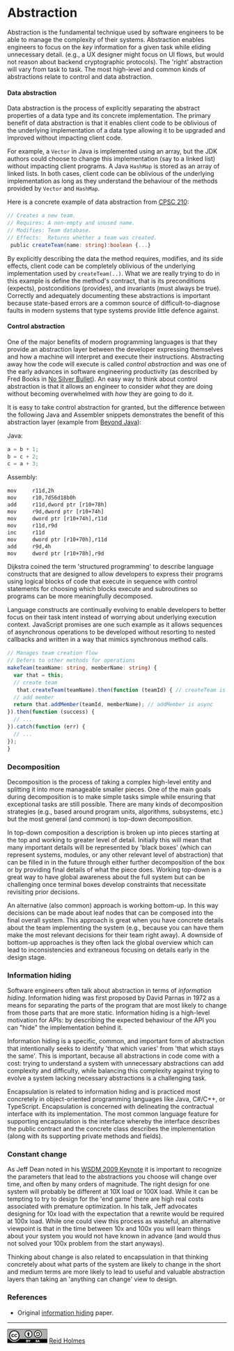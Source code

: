 # Abstraction

Abstraction is the fundamental technique used by software engineers to be able to manage the complexity of their systems. Abstraction enables engineers to focus on the _key_ information for a given task while eliding unnecessary detail. (e.g., a UX designer might focus on UI flows, but would not reason about backend cryptographic protocols). The 'right' abstraction will vary from task to task. The most high-level and common kinds of abstractions relate to control and data abstraction.

#### Data abstraction

Data abstraction is the process of explicitly separating the abstract properties of a data type and its concrete implementation. The primary benefit of data abstraction is that it enables client code to be oblivious of the underlying implementation of a data type allowing it to be upgraded and improved without impacting client code.

For example, a ```Vector``` in Java is implemented using an array, but the JDK authors could choose to change this implementation (say to a linked list) without impacting client programs. A Java ```HashMap``` is stored as an array of linked lists. In both cases, client code can be oblivious of the underlying implementation as long as they understand the behaviour of the methods provided by ```Vector``` and ```HashMap```. 

Here is a concrete example of data abstraction from [CPSC 210](https://sites.google.com/site/ubccpsc2102015s2/schedule/ubc-cpsc-210-robust-classes.pdf?attredirects=0&d=1):

```typescript
// Creates a new team.
// Requires: A non-empty and unused name.
// Modifies: Team database.
// Effects:  Returns whether a team was created.
 public createTeam(name: string):boolean {...} 
```

By explicitly describing the data the method requires, modifies, and its side effects, client code can be completely oblivious of the underlying implementation used by ```createTeam(..)```. What we are really trying to do in this example is define the method's contract, that is its preconditions (expects), postconditions (provides), and invariants (must always be true). Correctly and adequately documenting these abstractions is important because state-based errors are a common source of difficult-to-diagnose faults in modern systems that type systems provide little defence against.

#### Control abstraction

One of the major benefits of modern programming languages is that they provide an abstraction layer between the developer expressing themselves and how a machine will interpret and execute their instructions. Abstracting away how the code will execute is called *control abstraction* and was one of the early advances in software engineering productivity (as described by Fred Books in [No Silver Bullet](http://worrydream.com/refs/Brooks-NoSilverBullet.pdf)). An easy way to think about control abstraction is that it allows an engineer to consider *what* they are doing without becoming overwhelmed with *how* they are going to do it.

It is easy to take control abstraction for granted, but the difference between the following Java and Assembler snippets demonstrates the benefit of this abstraction layer (example from [Beyond Java](http://www.beyondjava.net/blog/java-programmers-guide-assembler-language/)):

Java:

```java
a = b + 1;
b = c + 2;
c = a + 3;
```

Assembly:

```assembly_x86
mov     r11d,2h                   
mov     r10,7d56d18b0h            
add     r11d,dword ptr [r10+78h]  
mov     r9d,dword ptr [r10+74h]   
mov     dword ptr [r10+74h],r11d  
mov     r11d,r9d                  
inc     r11d                      
mov     dword ptr [r10+70h],r11d  
add     r9d,4h                    
mov     dword ptr [r10+78h],r9d   
```

Dijkstra coined the term 'structured programming' to describe language constructs that are designed to allow developers to express their programs using logical blocks of code that execute in sequence with control statements for choosing which blocks execute and subroutines so programs can be more meaningfully decomposed.

Language constructs are continually evolving to enable developers to better focus on their task intent instead of worrying about underlying execution context. JavaScript promises are one such example as it allows sequences of asynchronous operations to be developed without resorting to nested callbacks and written in a way that mimics synchronous method calls.

```typescript
// Manages team creation flow
// Defers to other methods for operations
makeTeam(teamName: string, memberName: string) {
  var that = this;
  // create team
   that.createTeam(teamName).then(function (teamId) { // createTeam is async
  // add member
  return that.addMember(teamId, memberName); // addMember is async
}).then(function (success) {
  // ...
}).catch(function (err) {
  // ...
});
}
```

### Decomposition

Decomposition is the process of taking a complex high-level entity and splitting it into more manageable smaller pieces. One of the main goals during decomposition is to make simple tasks simple while ensuring that exceptional tasks are still possible. There are many kinds of decomposition strategies (e.g., based around program units, algorithms, subsystems, etc.) but the most general (and common) is top-down decomposition. 

In top-down composition a description is broken up into pieces starting at the top and working to greater level of detail. Initially this will mean that many important details will be represented by 'black boxes' (which can represent systems, modules, or any other relevant level of abstraction) that can be filled in in the future through either further decomposition of the box or by providing final details of what the piece does. Working top-down is a great way to have global awareness about the full system but can be challenging once terminal boxes develop constraints that necessitate revisiting prior decisions.

An alternative (also common) approach is working bottom-up. In this way decisions can be made about leaf nodes that can be composed into the final overall system. This approach is great when you have concrete details about the team implementing the system (e.g., because you can have them make the most relevant decisions for their team right away). A downside of bottom-up approaches is they often lack the global overview which can lead to inconsistencies and extraneous focusing on details early in the design stage.

<!-- TODO: add decomposing user stories here 
#### Example: Decomposing user stories
-->

<!-- TODO: decomposition levels -->

### Information hiding 

Software engineers often talk about abstraction in terms of _information hiding_.  Information hiding was first proposed by David Parnas in 1972 as a means for separating the parts of the program that are most likely to change from those parts that are more static. Information hiding is a high-level motivation for APIs: by describing the expected behaviour of the API you can "hide" the implementation behind it. 

Information hiding is a specific, common, and important form of abstraction that intentionally seeks to identify 'that which varies' from 'that which stays the same'. This is important, because all abstractions in code come with a cost: trying to understand a system with unnecessary abstractions can add complexity and difficulty, while balancing this complexity against trying to evolve a system lacking necessary abstractions is a challenging task.

Encapsulation is related to information hiding and is practiced most concretely in object-oriented programming languages like Java, C#/C++, or TypeScript.  Encapsulation is concerned with delineating the contractual interface with its implementation. The most common language feature for supporting encapsulation is the interface whereby the interface describes the public contract and the concrete class describes the implementation (along with its supporting private methods and fields).

### Constant change

As Jeff Dean noted in his [WSDM 2009 Keynote](http://static.googleusercontent.com/media/research.google.com/en//people/jeff/WSDM09-keynote.pdf) it is important to recognize the parameters that lead to the abstractions you choose will change over time, and often by many orders of magnitude. The right design for one system will probably be different at 10X load or 100X load. While it can be tempting to try to design for the 'end game' there are high real costs associated with premature optimization. In his talk, Jeff advocates designing for 10x load with the expectation that a rewrite would be required at 100x load. While one could view this process as wasteful, an alternative viewpoint is that in the time between 10x and 100x you will learn things about your system you would not have known in advance (and would thus not solved your 100x problem from the start anyways).

Thinking about change is also related to encapsulation in that thinking concretely about what parts of the system are likely to change in the short and medium terms are more likely to lead to useful and valuable abstraction layers than taking an 'anything can change' view to design.

### References

* Original [information hiding](http://www.cs.umd.edu/class/spring2003/cmsc838p/Design/criteria.pdf) paper.

---
[![](figures/CCSA.png "Creative Commons: Attribution-ShareAlike")](https://creativecommons.org/licenses/by-sa/3.0/) [Reid Holmes](https://www.cs.ubc.ca/~rtholmes/)
